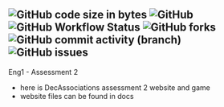 ![GitHub code size in bytes](https://img.shields.io/github/languages/code-size/decassociation/project_eng1_team3)
![GitHub](https://img.shields.io/github/license/decassociation/project_eng1_team3)
![GitHub Workflow Status](https://img.shields.io/github/actions/workflow/status/decassociation/project_eng1_team3/Development)
![GitHub forks](https://img.shields.io/github/forks/decassociation/project_eng1_team3?style=social)
![GitHub commit activity (branch)](https://img.shields.io/github/commit-activity/w/decassociation/project_eng1_team3/master?style=plastic)
![GitHub issues](https://img.shields.io/github/issues/decassociation/project_eng1_team3)
---------------------------
Eng1 - Assessment 2
- here is DecAssociations assessment 2 website and game
- website files can be found in docs
